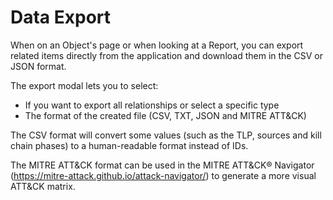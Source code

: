 # Data Export

When on an Object's page or when looking at a Report, you can export related items directly from the application and download them in the CSV or JSON format.

The export modal lets you to select:

* If you want to export all relationships or select a specific type
* The format of the created file (CSV, TXT, JSON and MITRE ATT&CK)

The CSV format will convert some values (such as the TLP, sources and kill chain phases) to a human-readable format instead of IDs.

The MITRE ATT&CK format can be used in the MITRE ATT&CK® Navigator (https://mitre-attack.github.io/attack-navigator/) to generate a more visual ATT&CK matrix.
